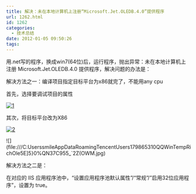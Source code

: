 ```yaml
---
title: 解决：未在本地计算机上注册“Microsoft.Jet.OLEDB.4.0”提供程序
url: 1262.html
id: 1262
categories:
  - 技术总结
date: 2012-01-05 09:50:26
tags:
---
```


用.net写的程序，换成win7(64位)后，运行程序，抛出异常：未在本地计算机上注册 Microsoft.Jet.OLEDB.4.0 提供程序，解决问题的办法是：  
  
解决方法之一：编译项目指定目标平台为x86就完了，不能用any cpu  
  
首先，选择要调试项目的属性  
  
[![](https://res.cloudinary.com/lhybaobei/image/upload/v1563853352/17_iv0tiv.jpg "1")](https://res.cloudinary.com/lhybaobei/image/upload/v1563853352/17_iv0tiv.jpg)  
  
其次，将目标平台改为X86  
  
[![](https://res.cloudinary.com/lhybaobei/image/upload/v1563853350/25_aurrwh.jpg "2")](https://res.cloudinary.com/lhybaobei/image/upload/v1563853350/25_aurrwh.jpg)

![](file:///C:UserssmileAppDataRoamingTencentUsers179865310QQWinTempRichOle5E]5}0%QN37C955_`2Z(OWM.jpg)

解决方法之二是：  
  
在对应的 IIS 应用程序池中，“设置应用程序池默认属性”/“常规”/”启用32位应用程序”，设置为 true。